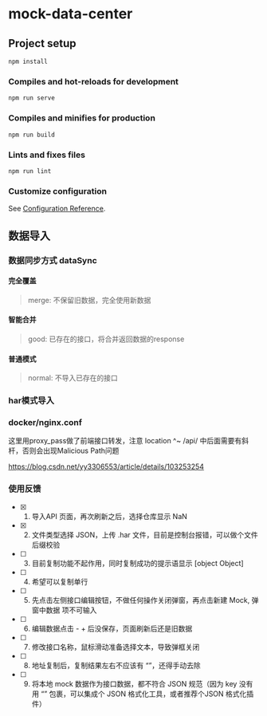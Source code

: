 # mock-data-center

## Project setup

```
npm install
```

### Compiles and hot-reloads for development
```
npm run serve
```

### Compiles and minifies for production
```
npm run build
```

### Lints and fixes files
```
npm run lint
```

### Customize configuration
See [Configuration Reference](https://cli.vuejs.org/config/).

## 数据导入

### 数据同步方式 dataSync

#### 完全覆盖

> merge: 不保留旧数据，完全使用新数据

#### 智能合并

> good: 已存在的接口，将合并返回数据的response

#### 普通模式

> normal: 不导入已存在的接口

### har模式导入

### docker/nginx.conf

这里用proxy_pass做了前端接口转发，注意 location ^~ /api/ 中后面需要有斜杆，否则会出现Malicious Path问题

https://blog.csdn.net/yy3306553/article/details/103253254

### 使用反馈

- [x] 1. 导入API 页面，再次刷新之后，选择仓库显示 NaN
- [x] 2. 文件类型选择 JSON，上传 .har 文件，目前是控制台报错，可以做个文件后缀校验
- [ ] 3. 目前复制功能不起作用，同时复制成功的提示语显示 [object Object]
- [ ] 4. 希望可以复制单行
- [ ] 5. 先点击左侧接口编辑按钮，不做任何操作关闭弹窗，再点击新建 Mock, 弹窗中数据 项不可输入
- [ ] 6. 编辑数据点击 - + 后没保存，页面刷新后还是旧数据
- [ ] 7. 修改接口名称，鼠标滑动准备选择文本，导致弹框关闭
- [ ] 8. 地址复制后，复制结果左右不应该有 “”，还得手动去除
- [ ]   9.  将本地 mock 数据作为接口数据，都不符合 JSON 规范（因为 key 没有用 “” 包裹，可以集成个 JSON 格式化工具，或者推荐个JSON 格式化插件）

